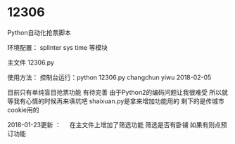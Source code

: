 # 12306
Python自动化抢票脚本

环境配置： splinter sys time 等模块

主文件 12306.py

使用方法： 控制台运行：python 12306.py changchun yiwu 2018-02-05

目前只有单纯盲目抢票功能 有待完善 由于Python2的编码问题让我很难受 所以就等我有心情的时候再来填坑吧 shaixuan.py是拿来增加功能用的 剩下的是传城市cookie用的


2018-01-23更新 ：
     在主文件上增加了筛选功能 筛选是否有卧铺 如果有则点预订功能

